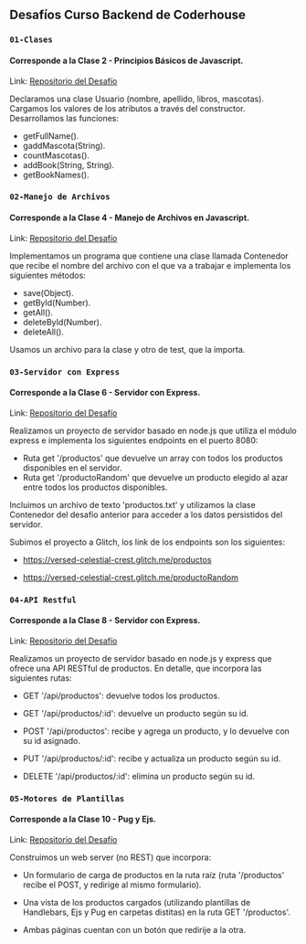## Desafíos Curso Backend de Coderhouse

### `01-Clases `
#### Corresponde a la Clase 2 - Principios Básicos de Javascript.

Link: [Repositorio del Desafío](https://github.com/almamani/backendDesafios/tree/01-Clases/desafio_clase2)

Declaramos una clase Usuario (nombre, apellido, libros, mascotas). Cargamos los valores de los atributos a través del constructor. Desarrollamos las funciones:

- getFullName().
- gaddMascota(String).
- countMascotas().
- addBook(String, String).
- getBookNames().

### `02-Manejo de Archivos `
#### Corresponde a la Clase 4 - Manejo de Archivos en Javascript.
Link: [Repositorio del Desafío](https://github.com/almamani/backendDesafios/tree/02-ManejoDeArchivos/desafio_clase4)


Implementamos un programa que contiene una clase llamada Contenedor que recibe el nombre del archivo con el que va a trabajar e implementa los siguientes métodos:

- save(Object).
- getById(Number).
- getAll().
- deleteById(Number).
- deleteAll().

Usamos un archivo para la clase y otro de test, que la importa.

### `03-Servidor con Express `

#### Corresponde a la Clase 6 - Servidor con Express.

Link: [Repositorio del Desafío](https://github.com/almamani/backendDesafios/tree/03-ServidorConExpress)

Realizamos un proyecto de servidor basado en node.js que utiliza el módulo express e implementa los siguientes endpoints en el puerto 8080:

- Ruta get '/productos' que devuelve un array con todos los productos disponibles en el servidor.
- Ruta get '/productoRandom' que devuelve un producto elegido al azar entre todos los productos disponibles.

Incluimos un archivo de texto 'productos.txt' y utilizamos la clase Contenedor del desafío anterior para acceder a los datos persistidos del servidor.

Subimos el proyecto a Glitch, los link de los endpoints son los siguientes:

- https://versed-celestial-crest.glitch.me/productos

- https://versed-celestial-crest.glitch.me/productoRandom

### `04-API Restful `

#### Corresponde a la Clase 8 - Servidor con Express.

Link: [Repositorio del Desafío](https://github.com/almamani/backendDesafios/tree/04-APIRestful)

Realizamos un proyecto de servidor basado en node.js y express que ofrece una API RESTful de productos. En detalle, que incorpora las siguientes rutas:

- GET '/api/productos': devuelve todos los productos.

- GET '/api/productos/:id': devuelve un producto según su id.

- POST '/api/productos': recibe y agrega un producto, y lo devuelve con su id asignado.

- PUT '/api/productos/:id': recibe y actualiza un producto según su id.

- DELETE '/api/productos/:id': elimina un producto según su id.


### `05-Motores de Plantillas`

#### Corresponde a la Clase 10 - Pug y Ejs.

Link: [Repositorio del Desafío](https://github.com/almamani/backendDesafios/tree/05-MotoresDePlantillas)

Construimos un web server (no REST) que incorpora:

- Un formulario de carga de productos en la ruta raíz (ruta '/productos' recibe el POST, y redirige al mismo formulario).

- Una vista de los productos cargados (utilizando plantillas de Handlebars, Ejs y Pug en carpetas distitas) en la ruta GET '/productos'.

- Ambas páginas cuentan con un botón que redirije
a la otra.



